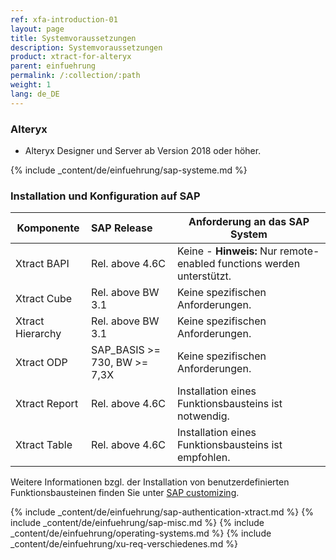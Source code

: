 ```yaml
---
ref: xfa-introduction-01
layout: page
title: Systemvoraussetzungen
description: Systemvoraussetzungen
product: xtract-for-alteryx
parent: einfuehrung
permalink: /:collection/:path
weight: 1
lang: de_DE
---
```

### Alteryx
 	
- Alteryx Designer und Server ab Version 2018 oder höher.

{% include _content/de/einfuehrung/sap-systeme.md %} 

### Installation und Konfiguration auf SAP

| Komponente  | SAP Release       | Anforderung an das SAP System                                                                         |
|------------|:------------------|--------------------------------------------------------------------------------------------------------|
| Xtract BAPI       | Rel. above 4.6C   | Keine - **Hinweis:** Nur remote-enabled functions werden unterstützt.      |
| Xtract Cube    | Rel. above BW 3.1 | Keine spezifischen Anforderungen.          |
| Xtract Hierarchy  | Rel. above BW 3.1 | Keine spezifischen Anforderungen.            |
| Xtract ODP | 	SAP_BASIS >= 730, BW >= 7,3X |	Keine spezifischen Anforderungen. |
| Xtract Report | 	Rel. above 4.6C   | Installation eines Funktionsbausteins ist notwendig.     |
| Xtract Table      | Rel. above 4.6C    | Installation eines Funktionsbausteins ist empfohlen.| 

Weitere Informationen bzgl. der Installation von benutzerdefinierten Funktionsbausteinen finden Sie unter [SAP customizing](../sap-customizing).

{% include _content/de/einfuehrung/sap-authentication-xtract.md %}
{% include _content/de/einfuehrung/sap-misc.md %}
{% include _content/de/einfuehrung/operating-systems.md %}
{% include _content/de/einfuehrung/xu-req-verschiedenes.md %}
